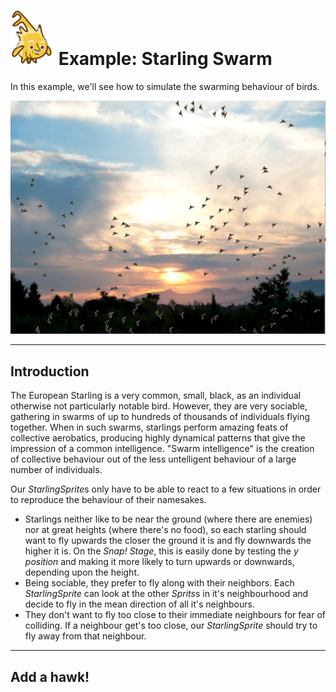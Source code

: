 # <img alt="scientific-snap-icon" src="../../images/einstein_snap.png" width="70"/> Example: Starling Swarm

In this example, we'll see how to simulate the swarming behaviour of birds.

![simulation](./images/simulation.png)

---

## Introduction

The European Starling is a very common, small, black, as an individual otherwise not particularly notable bird.  However, they are very sociable, gathering in swarms of up to hundreds of thousands of individuals flying together.  When in such swarms, starlings perform amazing feats of collective aerobatics, producing highly dynamical patterns that give the impression of a common intelligence.  "Swarm intelligence" is the creation of collective behaviour out of the less untelligent behaviour of a large number of individuals.

Our *StarlingSprite*s only have to be able to react to a few situations in order to reproduce the behaviour of their namesakes.
- Starlings neither like to be near the ground (where there are enemies) nor at great heights (where there's no food), so each starling should want to fly upwards the closer the ground it is and fly downwards the higher it is. On the *Snap!* *Stage*, this is easily done by testing the *y position* and making it more likely to turn upwards or downwards, depending upon the height.
- Being sociable, they prefer to fly along with their neighbors. Each *StarlingSprite* can look at the other *Sprits*s in it's neighbourhood and decide to fly in the mean direction of all it's neighbours.
- They don't want to fly too close to their immediate neighbours for fear of colliding.  If a neighbour get's too close, our *StarlingSprite* should try to fly away from that neighbour.

---

## Add a hawk!

